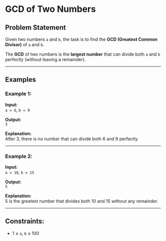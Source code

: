 # GCD of Two Numbers

## Problem Statement

Given two numbers `a` and `b`, the task is to find the **GCD (Greatest Common Divisor)** of `a` and `b`.

The **GCD** of two numbers is the **largest number** that can divide both `a` and `b` perfectly (without leaving a remainder).

---

## Examples

### Example 1:

**Input:**  
`a = 6`, `b = 9`

**Output:**  
`3`

**Explanation:**  
After 3, there is no number that can divide both 6 and 9 perfectly.

---

### Example 2:

**Input:**  
`a = 10`, `b = 15`

**Output:**  
`5`

**Explanation:**  
5 is the greatest number that divides both 10 and 15 without any remainder.

---

## Constraints:

- 1 ≤ `a`, `b` ≤ 100
